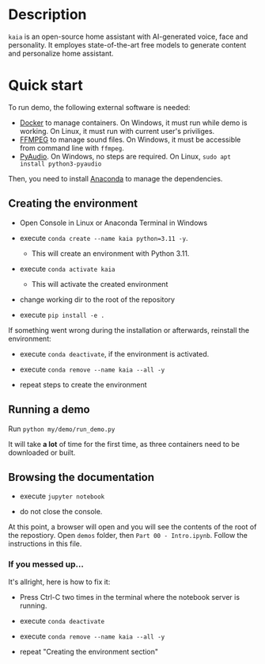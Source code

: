 # Description

`kaia` is an open-source home assistant with AI-generated voice, face and personality. 
It employes state-of-the-art free models to generate content and personalize home assistant. 


# Quick start

To run demo, the following external software is needed:

* [Docker](http://docker.com) to manage containers. 
On Windows, it must run while demo is working. 
On Linux, it must run with current user's priviliges.
* [FFMPEG](http://ffmpeg.org) to manage sound files.
On Windows, it must be accessible from command line with `ffmpeg`.
* [PyAudio](https://pypi.org/project/PyAudio/). 
On Windows, no steps are required.
On Linux, `sudo apt install python3-pyaudio`

Then, you need to install [Anaconda](https://www.anaconda.com/) to manage the dependencies.

## Creating the environment

* Open Console in Linux or Anaconda Terminal in Windows

* execute `conda create --name kaia python=3.11 -y`. 
  * This will create an environment with Python 3.11. 

* execute `conda activate kaia`
  * This will activate the created environment 

* change working dir to the root of the repository

* execute `pip install -e .`

If something went wrong during the installation or afterwards, reinstall the environment:

* execute `conda deactivate`, if the environment is activated.

* execute `conda remove --name kaia --all -y`

* repeat steps to create the environment

## Running a demo

Run `python my/demo/run_demo.py`

It will take __a lot__ of time for the first time, as three containers need to be downloaded or built.

## Browsing the documentation

* execute `jupyter notebook`

* do not close the console.

At this point, a browser will open and you will see the contents of the root of the repostiory. 
Open `demos` folder, then `Part 00 - Intro.ipynb`. Follow the instructions in this file.

### If you messed up...

It's allright, here is how to fix it:

* Press Ctrl-C two times in the terminal where the notebook server is running. 

* execute `conda deactivate`

* execute `conda remove --name kaia --all -y`

* repeat "Creating the environment section"

